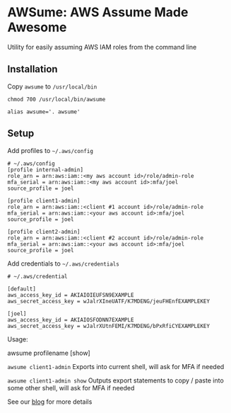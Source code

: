 # AWSume: AWS Assume Made Awesome
Utility for easily assuming AWS IAM roles from the command line

## Installation

Copy `awsume` to `/usr/local/bin`

`chmod 700 /usr/local/bin/awsume`

`alias awsume='. awsume'`

## Setup

Add profiles to `~/.aws/config`

```
# ~/.aws/config
[profile internal-admin]
role_arn = arn:aws:iam::<my aws account id>/role/admin-role
mfa_serial = arn:aws:iam::<my aws account id>:mfa/joel
source_profile = joel

[profile client1-admin]
role_arn = arn:aws:iam::<client #1 account id>/role/admin-role
mfa_serial = arn:aws:iam::<your aws account id>:mfa/joel
source_profile = joel

[profile client2-admin]
role_arn = arn:aws:iam::<client #2 account id>/role/admin-role
mfa_serial = arn:aws:iam::<your aws account id>:mfa/joel
source_profile = joel
```

Add credentials to `~/.aws/credentials`

```
# ~/.aws/credential

[default]
aws_access_key_id = AKIAIOIEUFSN9EXAMPLE
aws_secret_access_key = wJalrXIneUATF/K7MDENG/jeuFHEnfEXAMPLEKEY

[joel]
aws_access_key_id = AKIAIOSFODNN7EXAMPLE
aws_secret_access_key = wJalrXUtnFEMI/K7MDENG/bPxRfiCYEXAMPLEKEY
```

Usage: 

awsume profilename [show]

`awsume client1-admin` Exports into current shell, will ask for MFA if needed

`awsume client1-admin show` Outputs export statements to copy / paste into some other shell, will ask for MFA if needed

See our [blog](https://www.trek10.com/blog/awsume-aws-assume-made-awesome) for more details
